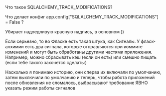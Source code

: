 Что такое SQLALCHEMY_TRACK_MODIFICATIONS?

Что делает  конфиг  app.config["SQLALCHEMY_TRACK_MODIFICATIONS"] = False ?

Убирает надоедливую красную надпись, в основном ))

Если серьезно, то во Фласке есть такая штука, как Сигналы. У фласк-алхимии есть два сигнала, которые отправляются при коммите изменений и могут быть обработаны другими частями приложения. Например, можно сбрасывать кэш (если он есть) или смешно пищать (если тебе такого захочется сделать:)

Насколько я понимаю историю, они сперва их включали по умолчанию, затем выключили по умолчанию и теперь, чтобы работа приложений после обновления не сломалось, выбрасывают требование ЯВНО указать режим работы сигналов



